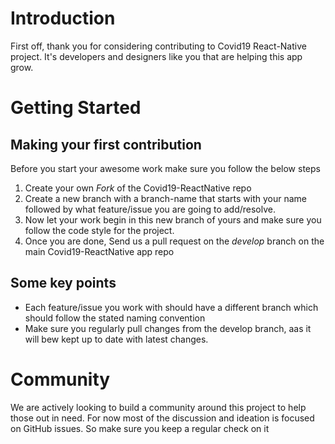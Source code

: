 # Introduction
First off, thank you for considering contributing to Covid19 React-Native project. It's developers and designers like you that are helping this app grow.

# Getting Started

## Making your first contribution
Before you start your awesome work make sure you follow the below steps
1. Create your own *Fork* of the Covid19-ReactNative repo
2. Create a new branch with a branch-name that starts with your name followed by what feature/issue you are going to add/resolve.
3. Now let your work begin in this new branch of yours and make sure you follow the code style for the project.
4. Once you are done, Send us a pull request on the *develop* branch on the main Covid19-ReactNative app repo

## Some key points
* Each feature/issue you work with should have a different branch which should follow the stated naming convention
* Make sure you regularly pull changes from the develop branch, aas it will bew kept up to date with latest changes.

# Community
We are actively looking to build a community around this project to help those out in need. For now most of the discussion and ideation is focused on GitHub issues. So make sure you keep a regular check on it
